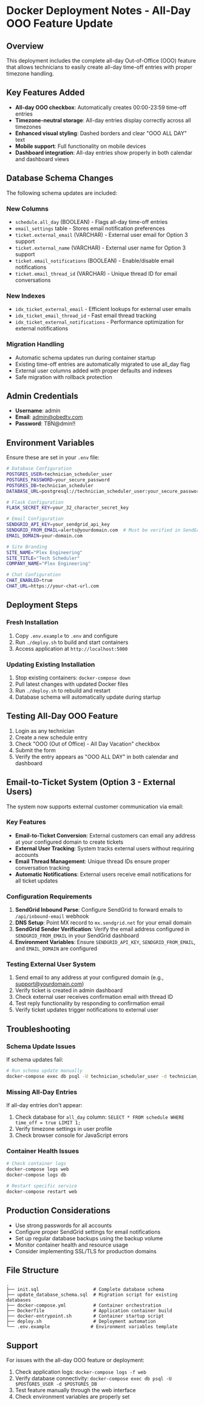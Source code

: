 # Docker Deployment Notes - All-Day OOO Feature Update

## Overview
This deployment includes the complete all-day Out-of-Office (OOO) feature that allows technicians to easily create all-day time-off entries with proper timezone handling.

## Key Features Added
- **All-day OOO checkbox**: Automatically creates 00:00-23:59 time-off entries
- **Timezone-neutral storage**: All-day entries display correctly across all timezones
- **Enhanced visual styling**: Dashed borders and clear "OOO ALL DAY" text
- **Mobile support**: Full functionality on mobile devices
- **Dashboard integration**: All-day entries show properly in both calendar and dashboard views

## Database Schema Changes
The following schema updates are included:

### New Columns
- `schedule.all_day` (BOOLEAN) - Flags all-day time-off entries
- `email_settings` table - Stores email notification preferences
- `ticket.external_email` (VARCHAR) - External user email for Option 3 support
- `ticket.external_name` (VARCHAR) - External user name for Option 3 support
- `ticket.email_notifications` (BOOLEAN) - Enable/disable email notifications
- `ticket.email_thread_id` (VARCHAR) - Unique thread ID for email conversations

### New Indexes
- `idx_ticket_external_email` - Efficient lookups for external user emails
- `idx_ticket_email_thread_id` - Fast email thread tracking
- `idx_ticket_external_notifications` - Performance optimization for external notifications

### Migration Handling
- Automatic schema updates run during container startup
- Existing time-off entries are automatically migrated to use all_day flag
- External user columns added with proper defaults and indexes
- Safe migration with rollback protection

## Admin Credentials
- **Username**: admin
- **Email**: admin@obedtv.com  
- **Password**: TBN@dmin!!

## Environment Variables
Ensure these are set in your `.env` file:
```bash
# Database Configuration
POSTGRES_USER=technician_scheduler_user
POSTGRES_PASSWORD=your_secure_password
POSTGRES_DB=technician_scheduler
DATABASE_URL=postgresql://technician_scheduler_user:your_secure_password@db:5432/technician_scheduler

# Flask Configuration
FLASK_SECRET_KEY=your_32_character_secret_key

# Email Configuration
SENDGRID_API_KEY=your_sendgrid_api_key
SENDGRID_FROM_EMAIL=alerts@yourdomain.com  # Must be verified in SendGrid
EMAIL_DOMAIN=your-domain.com

# Site Branding
SITE_NAME="Plex Engineering"
SITE_TITLE="Tech Scheduler"
COMPANY_NAME="Plex Engineering"

# Chat Configuration
CHAT_ENABLED=true
CHAT_URL=https://your-chat-url.com
```

## Deployment Steps

### Fresh Installation
1. Copy `.env.example` to `.env` and configure
2. Run `./deploy.sh` to build and start containers
3. Access application at `http://localhost:5000`

### Updating Existing Installation
1. Stop existing containers: `docker-compose down`
2. Pull latest changes with updated Docker files
3. Run `./deploy.sh` to rebuild and restart
4. Database schema will automatically update during startup

## Testing All-Day OOO Feature
1. Login as any technician
2. Create a new schedule entry
3. Check "OOO (Out of Office) - All Day Vacation" checkbox
4. Submit the form
5. Verify the entry appears as "OOO ALL DAY" in both calendar and dashboard

## Email-to-Ticket System (Option 3 - External Users)
The system now supports external customer communication via email:

### Key Features
- **Email-to-Ticket Conversion**: External customers can email any address at your configured domain to create tickets
- **External User Tracking**: System tracks external users without requiring accounts
- **Email Thread Management**: Unique thread IDs ensure proper conversation tracking
- **Automatic Notifications**: External users receive email notifications for all ticket updates

### Configuration Requirements
1. **SendGrid Inbound Parse**: Configure SendGrid to forward emails to `/api/inbound-email` webhook
2. **DNS Setup**: Point MX record to `mx.sendgrid.net` for your email domain
3. **SendGrid Sender Verification**: Verify the email address configured in `SENDGRID_FROM_EMAIL` in your SendGrid dashboard
4. **Environment Variables**: Ensure `SENDGRID_API_KEY`, `SENDGRID_FROM_EMAIL`, and `EMAIL_DOMAIN` are configured

### Testing External User System
1. Send email to any address at your configured domain (e.g., support@yourdomain.com)
2. Verify ticket is created in admin dashboard
3. Check external user receives confirmation email with thread ID
4. Test reply functionality by responding to confirmation email
5. Verify ticket updates trigger notifications to external user

## Troubleshooting

### Schema Update Issues
If schema updates fail:
```bash
# Run schema update manually
docker-compose exec db psql -U technician_scheduler_user -d technician_scheduler -f /app/update_database_schema.sql
```

### Missing All-Day Entries
If all-day entries don't appear:
1. Check database for `all_day` column: `SELECT * FROM schedule WHERE time_off = true LIMIT 1;`
2. Verify timezone settings in user profile
3. Check browser console for JavaScript errors

### Container Health Issues
```bash
# Check container logs
docker-compose logs web
docker-compose logs db

# Restart specific service
docker-compose restart web
```

## Production Considerations
- Use strong passwords for all accounts
- Configure proper SendGrid settings for email notifications
- Set up regular database backups using the backup volume
- Monitor container health and resource usage
- Consider implementing SSL/TLS for production domains

## File Structure
```
.
├── init.sql                    # Complete database schema
├── update_database_schema.sql  # Migration script for existing databases
├── docker-compose.yml          # Container orchestration
├── Dockerfile                  # Application container build
├── docker-entrypoint.sh        # Container startup script
├── deploy.sh                   # Deployment automation
└── .env.example               # Environment variables template
```

## Support
For issues with the all-day OOO feature or deployment:
1. Check application logs: `docker-compose logs -f web`
2. Verify database connectivity: `docker-compose exec db psql -U $POSTGRES_USER -d $POSTGRES_DB`
3. Test feature manually through the web interface
4. Check environment variables are properly set